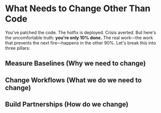 # What Needs to Change Other Than Code

You've patched the code. 
The hotfix is deployed. 
Crisis averted. 
But here's the uncomfortable truth: **you're only 10% done.**
The real work—the work that prevents the next fire—happens in the other 90%. 
Let's break this into three pillars:

## Measure Baselines (Why we need to change)
## Change Workflows (What we do we need to change)
## Build Partnerships (How do we change)